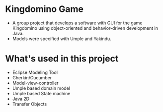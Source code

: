 # Kingdomino Game
* A group project that develops a software with GUI for the game Kingdomino using object-oriented and behavior-driven development in Java. 
* Models were specified with Umple and Yakindu.


# What's used in this project
* Eclipse Modeling Tool 
* Gherkin/Cucumber
* Model-view-controller
* Umple based domain model
* Umple based State machine
* Java 2D
* Transfer Objects
